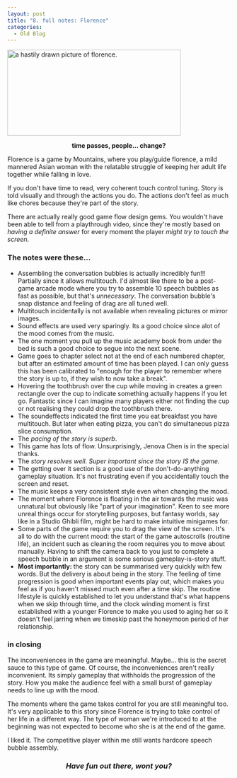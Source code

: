 ```yaml
---
layout: post
title: "8. full notes: Florence"
categories:
  - Old Blog
---
```

<img class="  wp-image-271 aligncenter" src="https://iuondesign.files.wordpress.com/2018/03/quickflorence.png" alt="a hastily drawn picture of florence." width="392" height="194" />
<p style="text-align:center;"><strong>time passes, people... change?</strong></p>
<p style="text-align:left;">Florence is a game by Mountains, where you play/guide florence, a mild mannered Asian woman with the relatable struggle of keeping her adult life together while falling in love.</p>
If you don't have time to read, very coherent touch control tuning. Story is told visually and through the actions you do. 
The actions don't feel as much like chores because they're part of the story.

<p style="text-align:left;">There are actually really good game flow design gems.
You wouldn't have been able to tell from a playthrough video, since they're mostly based on <em>having a definite answer</em> for every moment the player <em>might try to touch the screen</em>.</p>

<h3><strong>The notes were these...</strong><!--more--></h3>
<ul>
	<li>Assembling the conversation bubbles is actually incredibly fun!!! Partially since it allows multitouch. I'd almost like there to be a post-game arcade mode where you try to assemble 10 speech bubbles as fast as possible, but that's <em>unnecessary</em>.
The conversation bubble's snap distance and feeling of drag are all tuned well.</li>
	<li>Multitouch incidentally is not available when revealing pictures or mirror images.</li>
	<li>Sound effects are used very sparingly. Its a good choice since alot of the mood comes from the music.</li>
	<li>The one moment you pull up the music academy book from under the bed is such a good choice to segue into the next scene.</li>
	<li>Game goes to chapter select not at the end of each numbered chapter, but after an estimated amount of time has been played.
I can only guess this has been calibrated to "enough for the player to remember where the story is up to, if they wish to now take a break".</li>
	<li>Hovering the toothbrush over the cup while moving in creates a green rectangle over the cup to indicate something actually happens if you let go. Fantastic since I can imagine many players either not finding the cup or not realising they could drop the toothbrush there.</li>
	<li>The soundeffects indicated the first time you eat breakfast you have multitouch. But later when eating pizza, you can't do simultaneous pizza slice consumption.</li>
	<li>The <em>pacing of the story is superb</em>.</li>
	<li>This game has lots of flow. Unsurprisingly, Jenova Chen is in the special thanks.</li>
	<li>The <em>story resolves well. Super important since the story IS the game.</em></li>
	<li>The getting over it section is a good use of the don't-do-anything gameplay situation. It's not frustrating even if you accidentally touch the screen and reset.</li>
	<li>The music keeps a very consistent style even when changing the mood.</li>
	<li>The moment where Florence is floating in the air towards the music was unnatural but obviously like "part of your imagination".
Keen to see more unreal things occur for storytelling purposes, but fantasy worlds, say like in a Studio Ghibli film, might be hard to make intuitive minigames for.</li>
	<li>Some parts of the game require you to drag the view of the screen. It's all to do with the current mood: the start of the game autoscrolls (routine life), an incident such as cleaning the room requires you to move about manually. Having to shift the camera back to you just to complete a speech bubble in an argument is some serious gameplay-is-story stuff.</li>
	<li><strong>Most importantly: </strong>the story can be summarised very quickly with few words. But the delivery is about being in the story. The feeling of time progression is good when important events play out, which makes you feel as if you haven't missed much even after a time skip. The routine lifestyle is quickly established to let you understand that's what happens when we skip through time, and the clock winding moment is first established with a younger Florence to make you used to aging her so it doesn't feel jarring when we timeskip past the honeymoon period of her relationship.</li>
</ul>
<h3><strong>in closing</strong></h3>
The inconveniences in the game are meaningful. Maybe... this is the secret sauce to this type of game. Of course, the inconveniences aren't really inconvenient. Its simply gameplay that withholds the progression of the story. How you make the audience feel with a small burst of gameplay needs to line up with the mood.

The moments where the game takes control for you are still meaningful too. It's very applicable to this story since Florence is trying to take control of her life in a different way. The type of woman we're introduced to at the beginning was not expected to become who she is at the end of the game.

I liked it. The competitive player within me still wants hardcore speech bubble assembly.
<h3 style="text-align:center;"><em><strong>Have fun out there, wont you?</strong></em></h3>
&nbsp;

